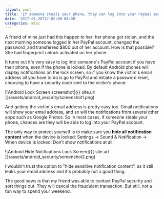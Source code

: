 ```yaml
---
layout: post
title: 'If someone steals your phone, they can log into your Paypal account - even if the phone is locked'
date: '2017-01-28T17:00:00-08:00'
categories: misc
---
```


A friend of mine just had this happen to her: her phone got stolen, and the next morning someone logged in her PayPal account, changed the password, and transferred $800 out of her account. How is that possible? She had fingerprint unlock activated on her phone.

It turns out it's very easy to log into someone's PayPal account if you have their phone, even if the phone is locked. By default Android phones will display notifications on the lock screen, so if you know the victim's email address all you have to do is go to PayPal and initiate a password reset, choosing to have a security code sent to the victim's phone:

![Android Lock Screen screenshot]({{ site.url }}/assets/android_security/screenshot1.png)

And getting the victim's email address is pretty easy too. Gmail notifications will show your email address, and so will the notifications from several other apps such as Google Photos. So in most cases, if someone steals your phone, chances are they will be able to log into your PayPal account.

The only way to protect yourself is to make sure you **hide all notification content** when the device is locked: Settings -> Sound & Notification -> When device is locked: Don't show notifications at all. 

![Android Hide Notifications Lock Screen]({{ site.url }}/assets/android_security/screenshot2.png)

I wouldn't trust the option to "hide sensitive notification content", as it still leaks your email address and it's probably not a good thing.

The good news is that my friend was able to contact PayPal security and sort things out. They will cancel the fraudulent transaction. But still, not a fun way to spend your weekend.

